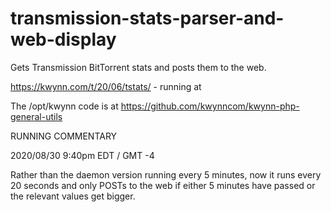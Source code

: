 # transmission-stats-parser-and-web-display
Gets Transmission BitTorrent stats and posts them to the web.

https://kwynn.com/t/20/06/tstats/  - running at

The /opt/kwynn code is at  https://github.com/kwynncom/kwynn-php-general-utils

RUNNING COMMENTARY

2020/08/30 9:40pm EDT / GMT -4

Rather than the daemon version running every 5 minutes, now it runs every 20 seconds and only POSTs to the web if either 5 minutes have passed or 
the relevant values get bigger.
